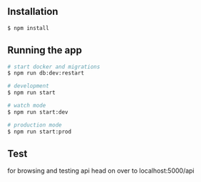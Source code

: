 ## Installation

```bash
$ npm install
```

## Running the app

```bash
# start docker and migrations
$ npm run db:dev:restart

# development
$ npm run start

# watch mode
$ npm run start:dev

# production mode
$ npm run start:prod
```

## Test
for browsing and testing api head on over to localhost:5000/api 


